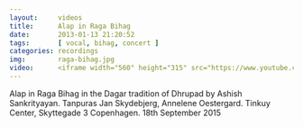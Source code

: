 ```yaml
---
layout:     videos
title:      Alap in Raga Bihag
date:       2013-01-13 21:20:52
tags:       [ vocal, bihag, concert ]
categories: recordings
img:        raga-bihag.jpg
video:      <iframe width="560" height="315" src="https://www.youtube.com/embed/E4l_J877tdk?rel=0" frameborder="0" allowfullscreen></iframe>
---
```

Alap in Raga Bihag in the Dagar tradition of Dhrupad by Ashish Sankrityayan. Tanpuras Jan Skydebjerg, Annelene Oestergard. Tinkuy Center, Skyttegade 3 Copenhagen. 18th September 2015

